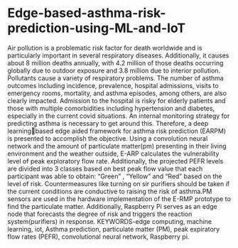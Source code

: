 # Edge-based-asthma-risk-prediction-using-ML-and-IoT
Air pollution is a problematic risk factor for death worldwide and is particularly important  in several respiratory diseases. Additionally, it causes about 8 million deaths annually, with 4.2 million of those deaths occurring globally due to outdoor exposure and 3.8 million due  to interior pollution. Pollutants cause a variety of respiratory problems. The number of  asthma outcomes including incidence, prevalence, hospital admissions, visits to emergency  rooms, mortality, and asthma episodes, among others, are also clearly impacted. Admission to the hospital is risky for elderly patients and those with multiple comorbidities including  hypertension and diabetes, especially in the current covid situations. An internal monitoring  strategy for predicting asthma is necessary to get around this. Therefore, a deep learningbased edge aided framework for asthma risk prediction (EARPM) is presented to accomplish  the objective. Using a convolution neural network and the amount of particulate matter(pm)  presenting in their living environment and the weather outside, E-ARP calculates the  vulnerability level of peak exploratory flow rate. Additionally, the projected PEFR levels are  divided into 3 classes based on best peak flow value that each participant was able to obtain: “Green” , “Yellow” and “Red” based on the level of risk. Countermeasures like turning on  sir purifiers should be taken if the current conditions are conductive to raising the risk of  asthma.PM sensors are used in the hardware implementation of the E-RMP prototype to find  the particulate matter. Additionally, Raspberry Pi serves as an edge node that forecasts the  degree of risk and triggers the reaction system(purifiers) in response. 
KEYWORDS-edge computing, machine learning, iot, Asthma prediction, particulate matter  (PM), peak expiratory flow rates (PEFR), convolutional neural network, Raspberry pi. 
